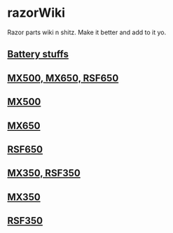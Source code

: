 # razorWiki

Razor parts wiki n shitz.  Make it better and add to it yo.

## [Battery stuffs](./batteries.md)

## [MX500, MX650, RSF650](./500And650.md)

## [MX500](./mx500.md)

## [MX650](./mx650.md)

## [RSF650](./rsf650.md)

## [MX350, RSF350](./350s.md)

## [MX350](./mx350.md)

## [RSF350](./rsf350.md)

